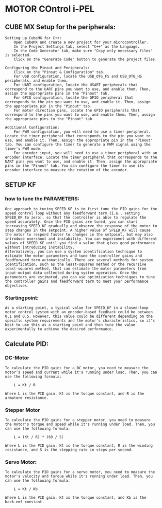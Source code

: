 # MOTOR COntrol i-PEL
## CUBE MX Setup for the peripherals:
    Setting up CubeMX for C++:
        Open CubeMX and create a new project for your microcontroller.
        In the Project Settings tab, select "C++" as the Language.
        In the Code Generator tab, make sure "Copy only necessary files" is selected.
        Click on the "Generate Code" button to generate the project files.

    Configuring the Pinout and Peripherals:
        Click on the "Pinout & Configuration" tab.
        For USB configuration, locate the USB_OTG_FS and USB_OTG_HS peripherals, and enable them.
        For UART configuration, locate the USART peripherals that correspond to the UART pins you want to use, and enable them. Then, assign the appropriate pins in the "Pinout" tab.
        For GPIO configuration, locate the GPIO peripheral that corresponds to the pin you want to use, and enable it. Then, assign the appropriate pin in the "Pinout" tab.
        For motor direction pins, locate the GPIO peripherals that correspond to the pins you want to use, and enable them. Then, assign the appropriate pins in the "Pinout" tab.

    Additional Configuration:
        For PWM configuration, you will need to use a timer peripheral. Locate the timer peripheral that corresponds to the pin you want to use, and enable it. Then, assign the appropriate pin in the "Pinout" tab. You can configure the timer to generate a PWM signal using the timer's PWM mode.
        For encoder input, you will need to use a timer peripheral with an encoder interface. Locate the timer peripheral that corresponds to the UART pins you want to use, and enable it. Then, assign the appropriate pins in the "Pinout" tab. You can configure the timer to use its encoder interface to measure the rotation of the encoder.

## SETUP KF
### how to tune the PARAMETERS:

    One approach to tuning SPEED_KF is to first tune the PID gains for the speed control loop without any feedforward term (i.e., setting SPEED_KF to zero), so that the controller is able to regulate the speed accurately. Once the PID gains are tuned, you can start increasing SPEED_KF gradually and observe the response of the motor to step changes in the setpoint. A higher value of SPEED_KF will cause the motor to respond faster to changes in the setpoint, but may also introduce overshoot and instability. You can experiment with different values of SPEED_KF until you find a value that gives good performance without introducing instability.
    Alternatively, you can use a system identification technique to estimate the motor parameters and tune the controller gains and feedforward term automatically. There are several methods for system identification, such as the least-squares method or the recursive least-squares method, that can estimate the motor parameters from input-output data collected during system operation. Once the parameters are estimated, you can use optimization techniques to tune the controller gains and feedforward term to meet your performance objectives.

### Startingpoint:
    As a starting point, a typical value for SPEED_KF in a closed-loop motor control system with an encoder-based feedback could be between 0.1 and 0.5. However, this value could be different depending on the specific system requirements and the motor's characteristics, so it's best to use this as a starting point and then tune the value experimentally to achieve the desired performance.

## Calculate PID:
### DC-Motor
    To calculate the PID gains for a DC motor, you need to measure the motor's speed and current while it's running under load. Then, you can use the following formula:

        L = Kt / R 

    Where L is the PID gain, Kt is the torque constant, and R is the armature resistance.

### Stepper Motor
    To calculate the PID gains for a stepper motor, you need to measure the motor's torque and speed while it's running under load. Then, you can use the following formula:
    
        L = (Kt / R) * (60 / S)
    
    Where L is the PID gain, Kt is the torque constant, R is the winding resistance, and S is the stepping rate in steps per second.

### Servo Motor:
    To calculate the PID gains for a servo motor, you need to measure the motor's velocity and torque while it's running under load. Then, you can use the following formula:
    
        L = Kt / Kb
    
    Where L is the PID gain, Kt is the torque constant, and Kb is the back-emf constant.


